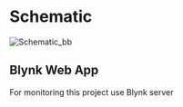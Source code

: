 # Schematic
![Schematic_bb](https://github.com/TuBagus7/Flood-Detection-IoT-with-Fuzzy-Logic/assets/88296190/5dfbdb91-0a24-4639-a714-4c7c62e41fa9)

## Blynk Web App
For monitoring this project use Blynk server 
